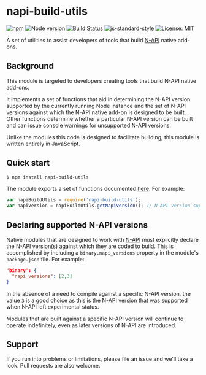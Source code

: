 # napi-build-utils

[![npm](https://img.shields.io/npm/v/napi-build-utils.svg)](https://www.npmjs.com/package/napi-build-utils)
![Node version](https://img.shields.io/node/v/prebuild.svg)
[![Build Status](https://travis-ci.org/inspiredware/napi-build-utils.svg?branch=master)](https://travis-ci.org/inspiredware/napi-build-utils) 
[![js-standard-style](https://img.shields.io/badge/code%20style-standard-brightgreen.svg)](http://standardjs.com/) 
[![License: MIT](https://img.shields.io/badge/License-MIT-yellow.svg)](https://opensource.org/licenses/MIT) 

A set of utilities to assist developers of tools that build [N-API](https://nodejs.org/api/n-api.html#n_api_n_api) native add-ons.

## Background

This module is targeted to developers creating tools that build N-API native add-ons. 

It implements a set of functions that aid in determining the N-API version supported by the currently running Node instance and the set of N-API versions against which the N-API native add-on is designed to be built. Other functions determine whether a particular N-API version can be built and can issue console warnings for unsupported N-API versions. 

Unlike the modules this code is designed to facilitate building, this module is written entirely in JavaScript. 

## Quick start

```bash
$ npm install napi-build-utils
```

The module exports a set of functions documented [here](./index.md). For example:

```javascript
var napiBuildUtils = require('napi-build-utils');
var napiVersion = napiBuildUtils.getNapiVersion(); // N-API version supported by Node, or undefined.
```

## Declaring supported N-API versions

Native modules that are designed to work with [N-API](https://nodejs.org/api/n-api.html#n_api_n_api) must explicitly declare the N-API version(s) against which they are coded to build. This is accomplished by including a `binary.napi_versions` property in the module's `package.json` file. For example:

```json
"binary": {
  "napi_versions": [2,3]
}
``` 

In the absence of a need to compile against a specific N-API version, the value `3` is a good choice as this is the N-API version that was supported when N-API left experimental status. 

Modules that are built against a specific N-API version will continue to operate indefinitely, even as later versions of N-API are introduced. 

## Support

If you run into problems or limitations, please file an issue and we'll take a look. Pull requests are also welcome.  
